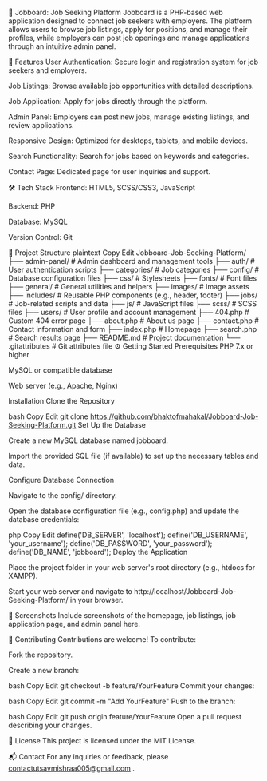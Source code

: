 💼 Jobboard: Job Seeking Platform
Jobboard is a PHP-based web application designed to connect job seekers with employers. The platform allows users to browse job listings, apply for positions, and manage their profiles, while employers can post job openings and manage applications through an intuitive admin panel.

🚀 Features
User Authentication: Secure login and registration system for job seekers and employers.

Job Listings: Browse available job opportunities with detailed descriptions.

Job Application: Apply for jobs directly through the platform.

Admin Panel: Employers can post new jobs, manage existing listings, and review applications.

Responsive Design: Optimized for desktops, tablets, and mobile devices.

Search Functionality: Search for jobs based on keywords and categories.

Contact Page: Dedicated page for user inquiries and support.

🛠️ Tech Stack
Frontend: HTML5, SCSS/CSS3, JavaScript

Backend: PHP

Database: MySQL

Version Control: Git

📁 Project Structure
plaintext
Copy
Edit
Jobboard-Job-Seeking-Platform/
├── admin-panel/       # Admin dashboard and management tools
├── auth/              # User authentication scripts
├── categories/        # Job categories
├── config/            # Database configuration files
├── css/               # Stylesheets
├── fonts/             # Font files
├── general/           # General utilities and helpers
├── images/            # Image assets
├── includes/          # Reusable PHP components (e.g., header, footer)
├── jobs/              # Job-related scripts and data
├── js/                # JavaScript files
├── scss/              # SCSS files
├── users/             # User profile and account management
├── 404.php            # Custom 404 error page
├── about.php          # About us page
├── contact.php        # Contact information and form
├── index.php          # Homepage
├── search.php         # Search results page
├── README.md          # Project documentation
└── .gitattributes     # Git attributes file
⚙️ Getting Started
Prerequisites
PHP 7.x or higher

MySQL or compatible database

Web server (e.g., Apache, Nginx)

Installation
Clone the Repository

bash
Copy
Edit
git clone https://github.com/bhaktofmahakal/Jobboard-Job-Seeking-Platform.git
Set Up the Database

Create a new MySQL database named jobboard.

Import the provided SQL file (if available) to set up the necessary tables and data.

Configure Database Connection

Navigate to the config/ directory.

Open the database configuration file (e.g., config.php) and update the database credentials:

php
Copy
Edit
define('DB_SERVER', 'localhost');
define('DB_USERNAME', 'your_username');
define('DB_PASSWORD', 'your_password');
define('DB_NAME', 'jobboard');
Deploy the Application

Place the project folder in your web server's root directory (e.g., htdocs for XAMPP).

Start your web server and navigate to http://localhost/Jobboard-Job-Seeking-Platform/ in your browser.

📸 Screenshots
Include screenshots of the homepage, job listings, job application page, and admin panel here.

🤝 Contributing
Contributions are welcome! To contribute:

Fork the repository.

Create a new branch:

bash
Copy
Edit
git checkout -b feature/YourFeature
Commit your changes:

bash
Copy
Edit
git commit -m "Add YourFeature"
Push to the branch:

bash
Copy
Edit
git push origin feature/YourFeature
Open a pull request describing your changes.

📄 License
This project is licensed under the MIT License.

📬 Contact
For any inquiries or feedback, please contactutsavmishraa005@gmail.com
.

